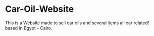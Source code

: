 # Car-Oil-Website
This is a Website made to sell car oils and several items all car related! based in Egypt - Cairo.
